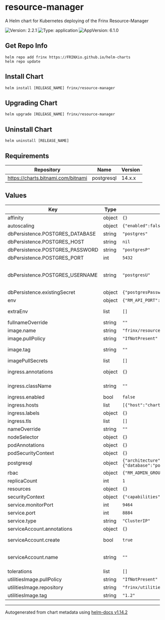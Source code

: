 # resource-manager

A Helm chart for Kubernetes deploying of the Frinx Resource-Manager

![Version: 2.2.1](https://img.shields.io/badge/Version-2.2.1-informational?style=flat-square) ![Type: application](https://img.shields.io/badge/Type-application-informational?style=flat-square) ![AppVersion: 6.1.0](https://img.shields.io/badge/AppVersion-6.1.0-informational?style=flat-square)

## Get Repo Info

```console
helm repo add frinx https://FRINXio.github.io/helm-charts
helm repo update
```

## Install Chart

```console
helm install [RELEASE_NAME] frinx/resource-manager
```

## Upgrading Chart

```console
helm upgrade [RELEASE_NAME] frinx/resource-manager
```

## Uninstall Chart

```console
helm uninstall [RELEASE_NAME]
```

## Requirements

| Repository | Name | Version |
|------------|------|---------|
| https://charts.bitnami.com/bitnami | postgresql | 14.x.x |

## Values

| Key | Type | Default | Description |
|-----|------|---------|-------------|
| affinity | object | `{}` | [Affinity for pod assignment](https://kubernetes.io/docs/concepts/configuration/assign-pod-node/#affinity-and-anti-affinity) |
| autoscaling | object | `{"enabled":false,"maxReplicas":3,"minReplicas":1,"targetCPUUtilizationPercentage":80}` | [Autoscaling parameters](https://kubernetes.io/docs/tasks/run-application/horizontal-pod-autoscale/) |
| dbPersistence.POSTGRES_DATABASE | string | `"postgres"` | Database name |
| dbPersistence.POSTGRES_HOST | string | `nil` | Database hostname |
| dbPersistence.POSTGRES_PASSWORD | string | `"postgresP"` |  |
| dbPersistence.POSTGRES_PORT | int | `5432` | Database port |
| dbPersistence.POSTGRES_USERNAME | string | `"postgresU"` | Database credentials. Exposed when existing dbPersistence.existingSecret.secretName is empty   |
| dbPersistence.existingSecret | object | `{"postgresPasswordKey":null,"postgresUsernameKey":null,"secretName":null}` | Existing database credentials |
| env | object | `{"RM_API_PORT":8884,"RM_LOG_LEVEL":"warn","RM_LOG_PATH":"/var/log/rm.log","WASMER_MAX_TIMEOUT_MILLIS":10000}` | Application environment variables |
| extraEnv | list | `[]` | Additional application environment variables |
| fullnameOverride | string | `""` | String to fully override app name |
| image.name | string | `"frinx/resource-manager"` | Resource-manager image repository |
| image.pullPolicy | string | `"IfNotPresent"` | Image pull policy |
| image.tag | string | `""` | Overrides the image tag whose default is the chart appVersion |
| imagePullSecrets | list | `[]` | [Image Pull Secrets](https://kubernetes.io/docs/tasks/configure-pod-container/pull-image-private-registry/) |
| ingress.annotations | object | `{}` | Additional annotations for the Ingress resource |
| ingress.className | string | `""` | IngressClass that will be be used to implement the Ingress |
| ingress.enabled | bool | `false` | Enable ingress |
| ingress.hosts | list | `[{"host":"chart-example.local","paths":[{"path":"/","pathType":"ImplementationSpecific"}]}]` | [Ingress Host](https://kubernetes.io/docs/concepts/services-networking/ingress/#the-ingress-resource) |
| ingress.labels | object | `{}` | Additional labels for the Ingress resource |
| ingress.tls | list | `[]` | [Ingress TLS resource](https://kubernetes.io/docs/concepts/services-networking/ingress/#tls) |
| nameOverride | string | `""` | String to partially override app name |
| nodeSelector | object | `{}` | [Node labels for pod assignment](https://kubernetes.io/docs/concepts/scheduling-eviction/assign-pod-node/) |
| podAnnotations | object | `{}` | Pod annotations |
| podSecurityContext | object | `{}` | Configure [Pods Security Context](https://kubernetes.io/docs/tasks/configure-pod-container/security-context/#set-the-security-context-for-a-pod) |
| postgresql | object | `{"architecture":"standalone","auth":{"database":"postgres","enablePostgresUser":true,"password":"postgresP","username":"postgresU"},"enabled":true}` | PostgreSQL chart configuration |
| rbac | object | `{"RM_ADMIN_GROUPS":"NETWORK-ADMIN","RM_ADMIN_ROLES":"OWNER"}` | RBAC configuration |
| replicaCount | int | `1` | Number of replicas of the deployment |
| resources | object | `{}` | [Container resources](https://kubernetes.io/docs/concepts/configuration/manage-compute-resources-container/) |
| securityContext | object | `{"capabilities":{"drop":["ALL"]}}` | Configure [Container Security Context](https://kubernetes.io/docs/tasks/configure-pod-container/security-context/#set-the-security-context-for-a-container) |
| service.monitorPort | int | `9464` | Monitoring port |
| service.port | int | `8884` | Service port |
| service.type | string | `"ClusterIP"` | Service type |
| serviceAccount.annotations | object | `{}` | Annotations to add to the service account |
| serviceAccount.create | bool | `true` | Specifies whether a service account should be created |
| serviceAccount.name | string | `""` | The name of the service account to use If not set and create is true, a name is generated using the fullname template |
| tolerations | list | `[]` | [Tolerations for pod assignment](https://kubernetes.io/docs/concepts/configuration/taint-and-toleration/) |
| utilitiesImage.pullPolicy | string | `"IfNotPresent"` | Image pull policy |
| utilitiesImage.repository | string | `"frinx/utilities-alpine"` | utilities image repository |
| utilitiesImage.tag | string | `"1.2"` | Overrides the image tag. |

----------------------------------------------
Autogenerated from chart metadata using [helm-docs v1.14.2](https://github.com/norwoodj/helm-docs/releases/v1.14.2)
